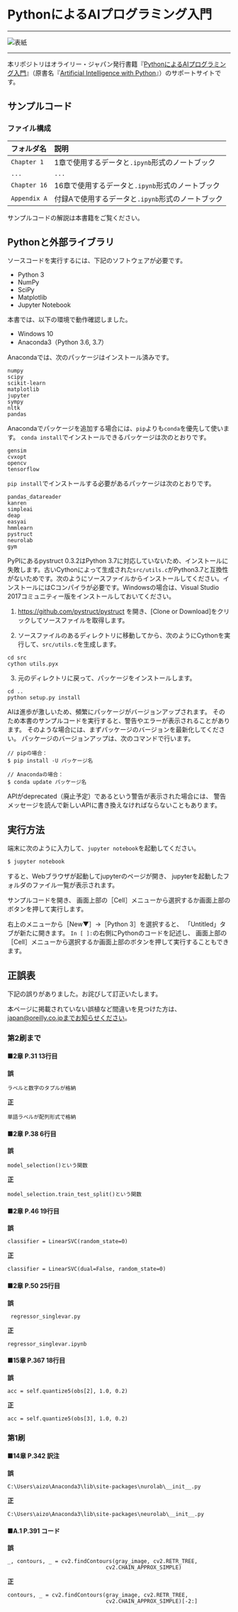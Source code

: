 # PythonによるAIプログラミング入門

---

![表紙](artificial-intelligence-with-python-ja.png)

---

本リポジトリはオライリー・ジャパン発行書籍『[PythonによるAIプログラミング入門](http://www.oreilly.co.jp/books/9784873118727/)』（原書名『[Artificial Intelligence with Python](https://www.packtpub.com/big-data-and-business-intelligence/artificial-intelligence-python)』）のサポートサイトです。


## サンプルコード

### ファイル構成

|フォルダ名   |説明  |
|:--          |:--   |
|`Chapter 1`  |1章で使用するデータと`.ipynb`形式のノートブック   |
|`...`        |`...`                                             |
|`Chapter 16` |16章で使用するデータと`.ipynb`形式のノートブック  |
|`Appendix A` |付録Aで使用するデータと`.ipynb`形式のノートブック |

サンプルコードの解説は本書籍をご覧ください。

## Pythonと外部ライブラリ

ソースコードを実行するには、下記のソフトウェアが必要です。

* Python 3
* NumPy
* SciPy
* Matplotlib
* Jupyter Notebook

本書では、以下の環境で動作確認しました。

* Windows 10
* Anaconda3（Python 3.6, 3.7）

Anacondaでは、次のパッケージはインストール済みです。

```
numpy
scipy
scikit-learn
matplotlib
jupyter
sympy
nltk
pandas
```

Anacondaでパッケージを追加する場合には、`pip`よりも`conda`を優先して使います。
`conda install`でインストールできるパッケージは次のとおりです。

```
gensim
cvxopt
opencv
tensorflow
```

`pip install`でインストールする必要があるパッケージは次のとおりです。

```
pandas_datareader
kanren
simpleai
deap
easyai
hmmlearn
pystruct
neurolab
gym
```

PyPIにあるpystruct 0.3.2はPython 3.7に対応していないため、インストールに失敗します。古いCythonによって生成された`src/utils.c`がPython3.7と互換性がないためです。次のようにソースファイルからインストールしてください。インストールにはCコンパイラが必要です。Windowsの場合は、Visual Studio 2017コミュニティー版をインストールしておいてください。

1. https://github.com/pystruct/pystruct を開き、[Clone or Download]をクリックしてソースファイルを取得します。

2. ソースファイルのあるディレクトリに移動してから、次のようにCythonを実行して、`src/utils.c`を生成します。
```
cd src
cython utils.pyx 
```

3. 元のディレクトリに戻って、パッケージをインストールします。
```
cd ..
python setup.py install
```

AIは進歩が激しいため、頻繁にパッケージがバージョンアップされます。
そのため本書のサンプルコードを実行すると、警告やエラーが表示されることがあります。
そのような場合には、まずパッケージのバージョンを最新化してください。
パッケージのバージョンアップは、次のコマンドで行います。

```
// pipの場合：
$ pip install -U パッケージ名

// Anacondaの場合：
$ conda update パッケージ名
```

APIがdeprecated（廃止予定）であるという警告が表示された場合には、
警告メッセージを読んで新しいAPIに書き換えなければならないこともあります。


## 実行方法

端末に次のように入力して、`jupyter notebook`を起動してください。

```bash
$ jupyter notebook
```

すると、Webブラウザが起動してjupyterのページが開き、
jupyterを起動したフォルダのファイル一覧が表示されます。

サンプルコードを開き、
画面上部の［Cell］メニューから選択するか画面上部のボタンを押して実行します。

右上のメニューから［New▼］→［Python 3］を選択すると、
「Untitled」タブが新たに開きます。
`In [ ]:`の右側にPythonのコードを記述し、
画面上部の［Cell］メニューから選択するか画面上部のボタンを押して実行することもできます。

## 正誤表

下記の誤りがありました。お詫びして訂正いたします。

本ページに掲載されていない誤植など間違いを見つけた方は、japan@oreilly.co.jpまでお知らせください。

### 第2刷まで

#### ■2章 P.31 13行目
**誤**
```
ラベルと数字のタプルが格納
```
**正**
```
単語ラベルが配列形式で格納
```

#### ■2章 P.38 6行目
**誤**
```
model_selection()という関数
```
**正**
```
model_selection.train_test_split()という関数
```

#### ■2章 P.46 19行目
**誤**
```
classifier = LinearSVC(random_state=0)
```
**正**
```
classifier = LinearSVC(dual=False, random_state=0)
```

#### ■2章 P.50 25行目
**誤**
```
 regressor_singlevar.py
```
**正**
```
regressor_singlevar.ipynb
```

#### ■15章 P.367 18行目
**誤**
```
acc = self.quantize5(obs[2], 1.0, 0.2)
```
**正**
```
acc = self.quantize5(obs[3], 1.0, 0.2)
```

### 第1刷

#### ■14章 P.342 訳注
**誤**
```
C:\Users\aizo\Anaconda3\lib\site-packages\nurolab\__init__.py
```
**正**
```
C:\Users\aizo\Anaconda3\lib\site-packages\neurolab\__init__.py
```

#### ■A.1 P.391 コード
**誤**
```
_, contours, _ = cv2.findContours(gray_image, cv2.RETR_TREE,
                               cv2.CHAIN_APPROX_SIMPLE)
```
**正**
```                               
contours, _ = cv2.findContours(gray_image, cv2.RETR_TREE,
                               cv2.CHAIN_APPROX_SIMPLE)[-2:]
```
